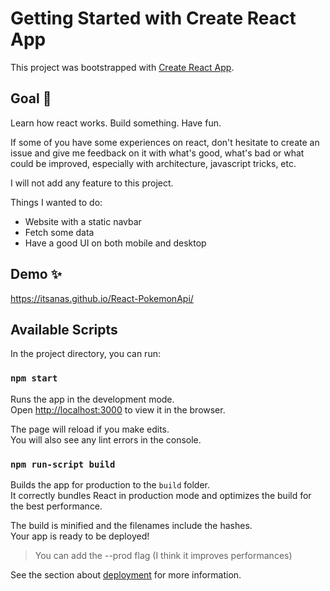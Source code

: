 # Getting Started with Create React App

This project was bootstrapped with [Create React App](https://github.com/facebook/create-react-app).

## Goal 🎯

Learn how react works.
Build something.
Have fun.

If some of you have some experiences on react, don't hesitate to create an issue and give me feedback on it with what's good, what's bad or what could be improved,
especially with architecture, javascript tricks, etc.

I will not add any feature to this project.

Things I wanted to do:

- Website with a static navbar
- Fetch some data
- Have a good UI on both mobile and desktop

## Demo ✨

https://itsanas.github.io/React-PokemonApi/

## Available Scripts

In the project directory, you can run:

### `npm start`

Runs the app in the development mode.\
Open [http://localhost:3000](http://localhost:3000) to view it in the browser.

The page will reload if you make edits.\
You will also see any lint errors in the console.

### `npm run-script build`

Builds the app for production to the `build` folder.\
It correctly bundles React in production mode and optimizes the build for the best performance.

The build is minified and the filenames include the hashes.\
Your app is ready to be deployed!

> You can add the --prod flag (I think it improves performances)

See the section about [deployment](https://facebook.github.io/create-react-app/docs/deployment) for more information.
